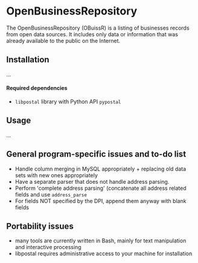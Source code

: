 # OpenBusinessRepository
The OpenBusinessRepository (OBuissR) is a listing of businesses records from open data sources. It includes only data or information that was already available to the public on the Internet.

## Installation

...

#### Required dependencies

- `libpostal` library with Python API `pypostal`

## Usage

...

## General program-specific issues and to-do list
  - Handle column merging in MySQL appropriately + replacing old data sets with new ones appropriately
  - Have a separate parser that does not handle address parsing.
  - Perform 'complete address parsing' (concatenate all address related fields and use `address_parse`
  - For fields NOT specified by the DPI, append them anyway with blank fields
## Portability issues
  - many tools are currently written in Bash, mainly for text manipulation and interactive processing 
  - libpostal requires administrative access to your machine for installation

